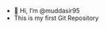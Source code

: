 - 👋 Hi, I’m @muddasir95
-  This is my first Git Repository

<!---
muddasir95/muddasir95 is a ✨ special ✨ repository because its `README.md` (this file) appears on your GitHub profile.
You can click the Preview link to take a look at your changes.
--->
